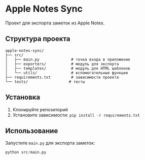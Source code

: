 # Apple Notes Sync

Проект для экспорта заметок из Apple Notes.

## Структура проекта

```
apple-notes-sync/
├── src/
│   ├── main.py              # точка входа в приложение
│   ├── exporters/           # модуль для экспорта
│   ├── templates/           # модуль для HTML шаблонов
│   └── utils/               # вспомогательные функции
├── requirements.txt         # зависимости проекта
└── tests/                  # тесты
```

## Установка

1. Клонируйте репозиторий
2. Установите зависимости: `pip install -r requirements.txt`

## Использование

Запустите `main.py` для экспорта заметок:
```python
python src/main.py
```

